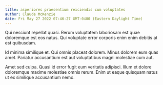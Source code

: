 ```yaml
---
title: asperiores praesentium reiciendis cum voluptates
author: Claude McKenzie
date: Fri May 27 2022 07:46:27 GMT-0400 (Eastern Daylight Time)
---
```

Qui nesciunt repellat quasi. Rerum voluptatem laboriosam est quae doloremque est eos natus. Qui voluptate error corporis enim enim debitis at est quibusdam.

 Id minima similique et. Qui omnis placeat dolorem. Minus dolorem eum quas amet. Pariatur accusantium est aut voluptatibus magni molestiae cum aut.

 Amet sed culpa. Quasi id error fugit eum veritatis adipisci. Illum et dolore doloremque maxime molestiae omnis rerum. Enim ut eaque quisquam natus ut ex similique accusantium nemo.